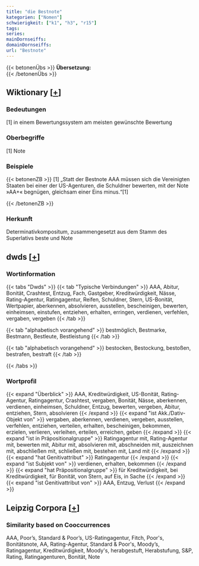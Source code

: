 ```yaml
---
title: "die Bestnote"
kategorien: ["Nomen"]
schwierigkeit: ["k1", "h3", "r15"]
tags:
series:
mainDornseiffs:
domainDornseiffs:
url: "Bestnote"
---
```


{{< betonenÜbs >}}
**Übersetzung:**  
{{< /betonenÜbs >}}

## Wiktionary [[+](https://de.wiktionary.org/wiki/Bestnote)]

### Bedeutungen
[1] in einem Bewertungssystem am meisten gewünschte Bewertung  

### Oberbegriffe
[1] Note  

### Beispiele
{{< betonenZB >}}
[1] „Statt der Bestnote AAA müssen sich die Vereinigten Staaten bei einer der US-Agenturen, die Schuldner bewerten, mit der Note »AA+« begnügen, gleichsam einer Eins minus.“[1]  

{{< /betonenZB >}}
### Herkunft
Determinativkompositum, zusammengesetzt aus dem Stamm des Superlativs beste und Note  



## dwds [[+](https://www.dwds.de/wb/Bestnote)]

### Wortinformation
{{< tabs "Dwds" >}}
{{< tab "Typische Verbindungen" >}}
AAA, Abitur, Bonität, Crashtest, Entzug, Fach, Gastgeber, Kreditwürdigkeit, Nässe, Rating-Agentur, Ratingagentur, Reifen, Schuldner, Stern, US-Bonität, Wertpapier, aberkennen, absolvieren, ausstellen, bescheinigen, bewerten, einheimsen, einstufen, entziehen, erhalten, erringen, verdienen, verfehlen, vergaben, vergeben
{{< /tab >}}

{{< tab "alphabetisch vorangehend" >}}
bestmöglich, Bestmarke, Bestmann, Bestleute, Bestleistung
{{< /tab >}}

{{< tab "alphabetisch vorangehend" >}}
bestocken, Bestockung, bestoßen, bestrafen, bestraft
{{< /tab >}}

{{< /tabs >}}

### Wortprofil
{{< expand "Überblick" >}} AAA, Kreditwürdigkeit, US-Bonität, Rating-Agentur, Ratingagentur, Crashtest, vergaben, Bonität, Nässe, aberkennen, verdienen, einheimsen, Schuldner, Entzug, bewerten, vergeben, Abitur, entziehen, Stern, absolvieren {{< /expand >}}
{{< expand "ist Akk./Dativ-Objekt von" >}} vergaben, aberkennen, verdienen, vergeben, ausstellen, verfehlen, entziehen, verteilen, erhalten, bescheinigen, bekommen, erzielen, verlieren, verleihen, erteilen, erreichen, geben {{< /expand >}}
{{< expand "ist in Präpositionalgruppe" >}} Ratingagentur mit, Rating-Agentur mit, bewerten mit, Abitur mit, absolvieren mit, abschneiden mit, auszeichnen mit, abschließen mit, schließen mit, bestehen mit, Land mit {{< /expand >}}
{{< expand "hat Genitivattribut" >}} Ratingagentur {{< /expand >}}
{{< expand "ist Subjekt von" >}} verdienen, erhalten, bekommen {{< /expand >}}
{{< expand "hat Präpositionalgruppe" >}} für Kreditwürdigkeit, bei Kreditwürdigkeit, für Bonität, von Stern, auf Eis, in Sache {{< /expand >}}
{{< expand "ist Genitivattribut von" >}} AAA, Entzug, Verlust {{< /expand >}}

## Leipzig Corpora [[+](https://corpora.uni-leipzig.de/en/res?word=Bestnote&corpusId=deu_newscrawl-public_2018)]


### Similarity based on Cooccurrences
AAA, Poor’s, Standard & Poor’s, US-Ratingagentur, Fitch, Poor's, Bonitätsnote, AA, Rating-Agentur, Standard & Poor's, Moody’s, Ratingagentur, Kreditwürdigkeit, Moody's, herabgestuft, Herabstufung, S&P, Rating, Ratingagenturen, Bonität, Note

